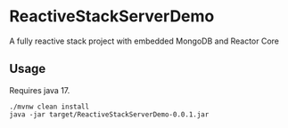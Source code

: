 # ReactiveStackServerDemo

A fully reactive stack project with embedded MongoDB and Reactor Core

## Usage

Requires java 17.

```shell
./mvnw clean install
java -jar target/ReactiveStackServerDemo-0.0.1.jar
```

